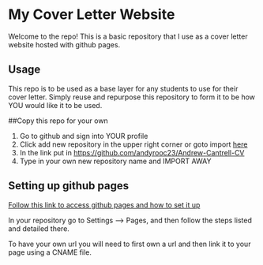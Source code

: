 # My Cover Letter Website

Welcome to the repo! This is a basic repository that I use as
a cover letter website hosted with github pages.

## Usage
This repo is to be used as a base layer for any students to use
for their cover letter.
Simply reuse and repurpose this repository to form it to be how
YOU would like it to be used.

##Copy this repo for your own
1. Go to github and sign into YOUR profile
2. Click add new repository in the upper right corner or goto import [here](https://github.com/new/import)
3. In the link put in https://github.com/andyrooc23/Andrew-Cantrell-CV
4. Type in your own new repository name and IMPORT AWAY

 ## Setting up github pages
[Follow this link to access github pages and how to set it up](https://pages.github.com/)

In your repository go to Settings --> Pages, and then follow the steps listed and detailed there.

To have your own url you will need to first own a url and then link it to your page using a CNAME file.

